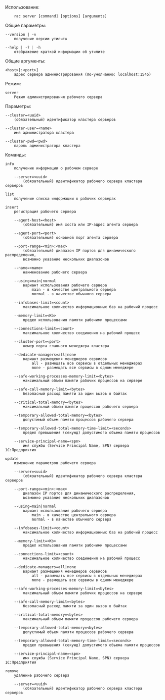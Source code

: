 Использование:

        rac server [command] [options] [arguments]

Общие параметры:

    --version | -v
        получение версии утилиты

    --help | -? | -h
        отображение краткой информации об утилите

Общие аргументы:

    <host>[:<port>]
        адрес сервера администрирования (по-умолчанию: localhost:1545)

Режим:

    server
        Режим администрирования рабочего сервера

Параметры:

    --cluster=<uuid>
        (обязательный) идентификатор кластера серверов

    --cluster-user=<name>
        имя администратора кластера

    --cluster-pwd=<pwd>
        пароль администратора кластера

Команды:

    info
        получение информации о рабочем сервере

        --server=<uuid>
            (обязательный) идентификатор рабочего сервера кластера серверов

    list
        получение списка информации о рабочих серверах

    insert
        регистрация рабочего сервера

        --agent-host=<host>
            (обязательный) имя хоста или IP-адрес агента сервера

        --agent-port=<port>
            (обязательный) основной порт агента сервера

        --port-range=<min>:<max>
            (обязательный) диапазон IP портов для динамического распределения,
            возможно указание нескольких диапазонов

        --name=<name>
            наименование рабочего сервера

        --using=main|normal
            вариант использования рабочего сервера
                main - в качестве центрального сервера
                normal - в качестве обычного сервера

        --infobases-limit=<count>
            максимальное количество информационных баз на рабочий процесс

        --memory-limit=<Kb>
            предел использования памяти рабочими процессами

        --connections-limit=<count>
            максимальное количество соединения на рабочий процесс

        --cluster-port=<port>
            номер порта главного менеджера кластера

        --dedicate-managers=all|none
            вариант размещения менеджеров сервисов
                all - размещать все сервисы в отдельных менеджерах
                none - размещать все сервисы в одном менеджере

        --safe-working-processes-memory-limit=<bytes>
            максимальный объем памяти рабочих процессов на сервере

        --safe-call-memory-limit=<bytes>
            безопасный расход памяти за один вызов в байтах

        --critical-total-memory=<bytes>
            максимальный объем памяти процессов рабочего сервера

        --temporary-allowed-total-memory=<bytes>
            допустимый объем памяти процессов рабочего сервера

        --temporary-allowed-total-memory-time-limit=<seconds>
            предел превышения (секунд) допустимого объема памяти процессов

        --service-principal-name=<spn>
            имя службы (Service Principal Name, SPN) сервера 1С:Предприятия

    update
        изменение параметров рабочего сервера

        --server=<uuid>
            (обязательный) идентификатор рабочего сервера кластера серверов

        --port-range=<min>:<max>
            диапазон IP портов для динамического распределения,
            возможно указание нескольких диапазонов

        --using=main|normal
            вариант использования рабочего сервера
                main - в качестве центрального сервера
                normal - в качестве обычного сервера

        --infobases-limit=<count>
            максимальное количество информационных баз на рабочий процесс

        --memory-limit=<Kb>
            предел использования памяти рабочими процессами

        --connections-limit=<count>
            максимальное количество соединения на рабочий процесс

        --dedicate-managers=all|none
            вариант размещения менеджеров сервисов
                all - размещать все сервисы в отдельных менеджерах
                none - размещать все сервисы в одном менеджере

        --safe-working-processes-memory-limit=<bytes>
            максимальный объем памяти рабочих процессов на сервере

        --safe-call-memory-limit=<bytes>
            безопасный расход памяти за один вызов в байтах

        --critical-total-memory=<bytes>
            максимальный объем памяти процессов рабочего сервера

        --temporary-allowed-total-memory=<bytes>
            допустимый объем памяти процессов рабочего сервера

        --temporary-allowed-total-memory-time-limit=<seconds>
            предел превышения (секунд) допустимого объема памяти процессов

        --service-principal-name=<spn>
            имя службы (Service Principal Name, SPN) сервера 1С:Предприятия

    remove
        удаление рабочего сервера

        --server=<uuid>
            (обязательный) идентификатор рабочего сервера кластера серверов